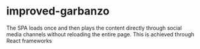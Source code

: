 # improved-garbanzo
The SPA loads once and then plays the content directly through social media channels without reloading the entire page. This is achieved through React frameworks
